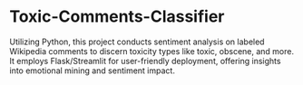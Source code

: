 # Toxic-Comments-Classifier
Utilizing Python, this project conducts sentiment analysis on labeled Wikipedia comments to discern toxicity types like toxic, obscene, and more. It employs Flask/Streamlit for user-friendly deployment, offering insights into emotional mining and sentiment impact.
